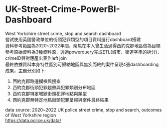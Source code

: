 # UK-Street-Crime-PowerBI-Dashboard
West Yorkshire street crime, stop and search dashboard  
嘗試使用英國警政單位的街頭犯罪類型的項目資料進行dashboard搭建  
資料參考範圍為2020~2022年間，聚焦在本人曾生活過得西約克郡地區做為目標  
參考原始資料為3種資料源，透過powerquery完成ETL(城市、街道字串的拆分)，crimeID與對應產出表作left join  
最終依據資料本身特性區別可歸納地區與無疾而終的案件呈現4張dashboarding成果，主題分別如下:  
1. 西約克郡路邊攔檢與搜查  
2. 西約克郡街頭犯罪趨勢與犯罪類別分布地區
3. 西約克郡特定城鎮街頭犯罪地點與類型
4. 西約克郡無特定地點街頭犯罪呈報與案件最終結果

data source: 
2020~2022 UK police street crime, stop and search, outcomes of West Yorkshire region  
https://data.police.uk/data/  
